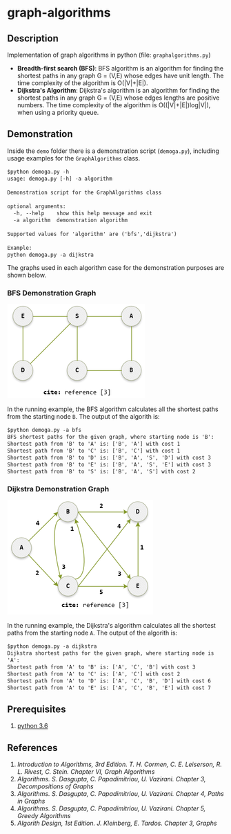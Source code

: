 # graph-algorithms
## Description
Implementation of graph algorithms in python (file: `graphalgorithms.py`)
* **Breadth-first search (BFS)**: BFS algorithm is an algorithm for finding the shortest paths in any graph G = (V,E) whose edges have unit length. The time complexity of the algorithm is O(|V|+|E|).
* **Dijkstra's Algorithm**: Dijkstra's algorithm is an algorithm for finding the shortest paths in any graph G = (V,E) whose edges lengths are positive numbers. The time complexity of the algorithm is O((|V|+|E|)log|V|), when using a priority queue.

## Demonstration
Inside the `demo` folder there is a demonstration script (`demoga.py`), including usage examples for the `GraphAlgorithms` class.
```
$python demoga.py -h
usage: demoga.py [-h] -a algorithm

Demonstration script for the GraphAlgorithms class

optional arguments:
  -h, --help    show this help message and exit
  -a algorithm  demonstration algorithm

Supported values for 'algorithm' are ('bfs','dijkstra')

Example:
python demoga.py -a dijkstra
```
The graphs used in each algorithm case for the demonstration purposes are shown below.

### BFS Demonstration Graph
![](/images/dfs_demo_graph.PNG?raw=true)

In the running example, the BFS algorithm calculates all the shortest paths from the starting node `B`. The output of the algorith is:
```
$python demoga.py -a bfs
BFS shortest paths for the given graph, where starting node is 'B':
Shortest path from 'B' to 'A' is: ['B', 'A'] with cost 1
Shortest path from 'B' to 'C' is: ['B', 'C'] with cost 1
Shortest path from 'B' to 'D' is: ['B', 'A', 'S', 'D'] with cost 3
Shortest path from 'B' to 'E' is: ['B', 'A', 'S', 'E'] with cost 3
Shortest path from 'B' to 'S' is: ['B', 'A', 'S'] with cost 2
``` 

### Dijkstra Demonstration Graph
![](/images/dijkstra_demo_graph.PNG?raw=true)

In the running example, the Dijkstra's algorithm calculates all the shortest paths from the starting node `A`. The output of the algorith is:
```
$python demoga.py -a dijkstra
Dijkstra shortest paths for the given graph, where starting node is 'A':
Shortest path from 'A' to 'B' is: ['A', 'C', 'B'] with cost 3
Shortest path from 'A' to 'C' is: ['A', 'C'] with cost 2
Shortest path from 'A' to 'D' is: ['A', 'C', 'B', 'D'] with cost 6
Shortest path from 'A' to 'E' is: ['A', 'C', 'B', 'E'] with cost 7
``` 

## Prerequisites
1. [python 3.6](https://www.python.org/downloads/release/python-369/)

## References
1. *Introduction to Algorithms, 3rd Edition. T. H. Cormen, C. E. Leiserson, R. L. Rivest, C. Stein. Chapter VI, Graph Algorithms*
2. *Algorithms. S. Dasgupta, C. Papadimitriou, U. Vazirani. Chapter 3, Decompositions of Graphs*
3. *Algorithms. S. Dasgupta, C. Papadimitriou, U. Vazirani. Chapter 4, Paths in Graphs*
4. *Algorithms. S. Dasgupta, C. Papadimitriou, U. Vazirani. Chapter 5, Greedy Algorithms*
5. *Algorith Design, 1st Edition. J. Kleinberg, E. Tardos. Chapter 3, Graphs*

